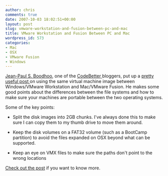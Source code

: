 ```yaml
---
author: chris
comments: true
date: 2007-10-03 18:02:51+00:00
layout: post
slug: vmware-workstation-and-fusion-between-pc-and-mac
title: VMware Workstation and Fusion Between PC and Mac
wordpress_id: 573
categories:
- Mac
- OSX
- VMware Fusion
- Windows
---
```


[Jean-Paul S. Boodhoo](http://codebetter.com/blogs/jean-paul_boodhoo/default.aspx), one of the [CodeBetter ](http://www.codebetter.com/)bloggers, put up a [pretty useful post ](http://codebetter.com/blogs/jean-paul_boodhoo/archive/2007/10/03/running-vmware-images-on-windows-and-macs.aspx)on using the same virtual machine image between Windows/VMware Workstation and Mac/VMware Fusion. He makes some good points about the differences between the file systems and how to make sure your machines are portable between the two operating systems.

Some of the key points:



	
  * Split the disk images into 2GB chunks. I've always done this to make sure I can copy them to my thumb drive to move them around.

	
  * Keep the disk volumes on a FAT32 volume (such as a BootCamp partition) to avoid the files expanded on OSX beyond what can be supported.

	
  * Keep an eye on VMX files to make sure the paths don't point to the wrong locations


[Check out the post](http://codebetter.com/blogs/jean-paul_boodhoo/archive/2007/10/03/running-vmware-images-on-windows-and-macs.aspx) if you want to know more.
